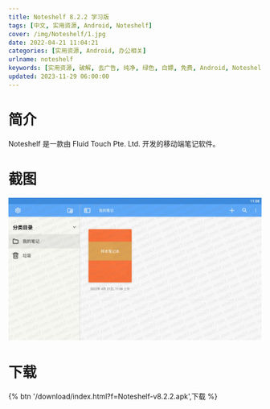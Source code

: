 ```yaml
---
title: Noteshelf 8.2.2 学习版
tags: [中文, 实用资源, Android, Noteshelf]
cover: /img/Noteshelf/1.jpg
date: 2022-04-21 11:04:21
categories: [实用资源, Android, 办公相关]
urlname: noteshelf
keywords: [实用资源, 破解, 去广告, 纯净, 绿色, 白嫖, 免费, Android, Noteshelf]
updated: 2023-11-29 06:00:00
---
```


# 简介

Noteshelf 是一款由 Fluid Touch Pte. Ltd. 开发的移动端笔记软件。

# 截图

![](/img/Noteshelf/2.jpg)

# 下载

{% btn '/download/index.html?f=Noteshelf-v8.2.2.apk',下载 %}
